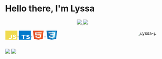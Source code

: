 # Hello there, I'm Lyssa

<div align="center">
  <a href="https://github.com/lyssautida">
  <img height="180em" src="https://github-readme-stats.vercel.app/api?username=lyssautida&show_icons=true&theme=dracula&include_all_commits=true&count_private=true"/>
	<img height="180em" src="https://github-readme-stats.vercel.app/api/top-langs/?username=lyssautida&layout=compact&langs_count=7&theme=dracula"/>
</div>         

<div style="display: inline_block"><br>
  <img align="center" alt="Js" height="30" width="40" src="https://raw.githubusercontent.com/devicons/devicon/master/icons/javascript/javascript-plain.svg">
  <img align="center" alt="Ts" height="30" width="40" src="https://raw.githubusercontent.com/devicons/devicon/master/icons/typescript/typescript-plain.svg">
  <img align="center" alt="HTML" height="30" width="40" src="https://raw.githubusercontent.com/devicons/devicon/master/icons/html5/html5-original.svg">
  <img align="center" alt="CSS" height="30" width="40" src="https://raw.githubusercontent.com/devicons/devicon/master/icons/css3/css3-original.svg">
	<img align="right" alt="Lyssa-pic" height="150" style="border-radius:50px;" src="https://cdn.discordapp.com/attachments/923758111179808849/959679019899555850/download20220406010109.png"/>
</div>
  
  ##
 
<div>  
  <a href = "mailto:lyssamailbox@gmail.com"><img src="https://img.shields.io/badge/-Gmail-%23333?style=for-the-badge&logo=gmail&logoColor=white" target="_blank"></a>
  <a href="https://www.linkedin.com/in/lyssautida" target="_blank"><img src="https://img.shields.io/badge/-LinkedIn-%230077B5?style=for-the-badge&logo=linkedin&logoColor=white" target="_blank"></a> 
</div>

<!---
lyssautida/lyssautida is a ✨ special ✨ repository because its `README.md` (this file) appears on your GitHub profile.
You can click the Preview link to take a look at your changes.
--->
